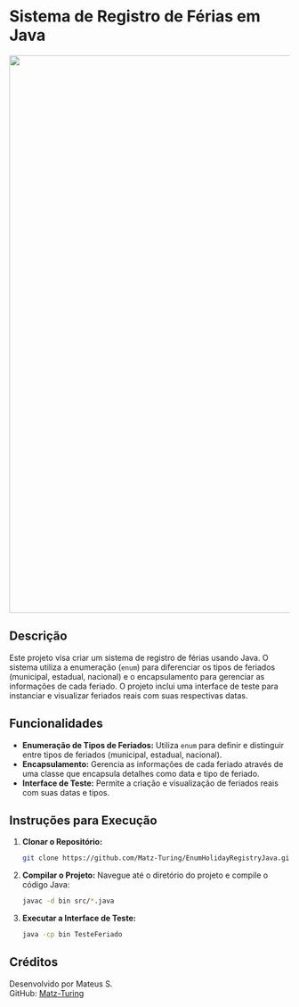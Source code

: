 # Sistema de Registro de Férias em Java

<img src="https://user-images.githubusercontent.com/74038190/212284115-f47cd8ff-2ffb-4b04-b5bf-4d1c14c0247f.gif" width="1000">

## Descrição

Este projeto visa criar um sistema de registro de férias usando Java. O sistema utiliza a enumeração (`enum`) para diferenciar os tipos de feriados (municipal, estadual, nacional) e o encapsulamento para gerenciar as informações de cada feriado. O projeto inclui uma interface de teste para instanciar e visualizar feriados reais com suas respectivas datas.

## Funcionalidades

- **Enumeração de Tipos de Feriados:** Utiliza `enum` para definir e distinguir entre tipos de feriados (municipal, estadual, nacional).
- **Encapsulamento:** Gerencia as informações de cada feriado através de uma classe que encapsula detalhes como data e tipo de feriado.
- **Interface de Teste:** Permite a criação e visualização de feriados reais com suas datas e tipos.

## Instruções para Execução

1. **Clonar o Repositório:**
    ```bash
    git clone https://github.com/Matz-Turing/EnumHolidayRegistryJava.git
    ```

2. **Compilar o Projeto:**
    Navegue até o diretório do projeto e compile o código Java:
    ```bash
    javac -d bin src/*.java
    ```

3. **Executar a Interface de Teste:**
    ```bash
    java -cp bin TesteFeriado
    ```

## Créditos

Desenvolvido por Mateus S.  
GitHub: [Matz-Turing](https://github.com/Matz-Turing)
